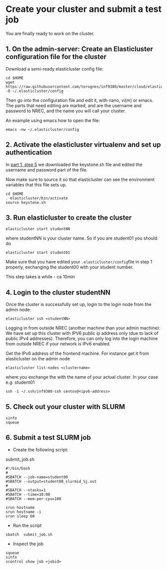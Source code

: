 Create your cluster and submit a test job
==========================================

You are finally ready to work on the cluster.


## 1. On the admin-server: Create an Elasticluster configuration file for the cluster

Download a semi-ready elasticluster config file:  

```
cd $HOME
wget https://raw.githubusercontent.com/torognes/inf9380/master/cloud/elasticluster.config -O ~/.elasticluster/config
```

Then go into the configuration file and edit it, with nano, vi(m) or emacs. The parts that need editing are marked, and are  the username and password to NREC, and the name you will call your cluster. 


An example using emacs how to open the file:  
```
emacs -nw ~/.elasticluster/config
```


## 2. Activate the elasticluster virtualenv and set up authentication
In [part 1, step 5](https://github.com/torognes/inf9380/blob/master/cloud/elasticluster_part1.md#5-prepare-access-to-nrec-openstack-for-elasticluster-to-work) we downloaded the keystone.sh file and edited the username and password part of the file. 

Now make sure to source it so that elasticluster can see the environment variables that this file sets up. 

```
cd $HOME
. elasticluster/bin/activate
source keystone.sh
```

## 3. Run elasticluster to create the cluster
``` 
elasticluster start studentNN
```
where studentNN is your cluster name. So if you are student01 you should do
```
elasticluster start student01
```
Make sure that you have edited your ```.elasticluster/config```file in step 1 properly, exchanging the student00 with your student number. 

This step takes a while - ca 10min

## 4. Login to the cluster studentNN
Once the cluster is successfully set up, login to the login node from the admin node: 
```
elasticluster ssh <studentNN>
``` 

Logging in from outside NREC (another machine than your admin machine):
We have set up this cluster with IPV6 public ip address only (due to lack of public IPv4 addresses). 
Therefore, you can only log into the login machine from outside NREC if your network is IPv6 enabled.

Get the IPv6 address of the frontend machine. For instance get it from elasticluster on the admin node
```
elasticluster list-nodes <clustername>
```
where you exchange the <clustername> with the name of your actual cluster. In your case e.g. student01
  
```
ssh -i ~/.ssh/inf9380-ssh centos@<ipv6-address>
```


## 5. Check out your cluster with SLURM
```
sinfo
squeue
```


## 6. Submit a test SLURM job

* Create the following script:

submit_job.sh

``` 
#!/bin/bash
#
#SBATCH --job-name=student00
#SBATCH --output=student00_slurmid_%j.out
#
#SBATCH --ntasks=1
#SBATCH --time=10:00
#SBATCH --mem-per-cpu=100

srun hostname
srun hostname -i
srun sleep 60
```

* Run the script
```
sbatch  submit_job.sh
```

* Inspect the job
```
squeue
sinfo
scontrol show job <jobid>
```
